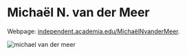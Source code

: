 # **Michaël N. van der Meer**


Webpage: <a href="https://independent.academia.edu/MichaëlNvanderMeer#tab-1" target="blank">independent.academia.edu/MichaëlNvanderMeer</a>. 

<!--Jonathan Stökl is Associate Professor at Leiden University. His research covers texts written in Classical Hebrew as well as other Northwest Semitic languages in the context of the wider culture, religion and languages of the ancient Near East.-->

![michael van der meer](../photos/michael_vdmeer.jpg "Michaël N. van der Meer")  


 